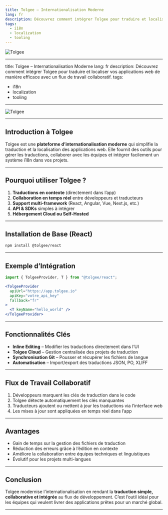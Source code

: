 ```yaml
---
title: Tolgee – Internationalisation Moderne
lang: fr
description: Découvrez comment intégrer Tolgee pour traduire et localiser vos applications web de manière efficace avec un flux de travail collaboratif.
tags:
  - i18n
  - localization
  - tooling
---
```


![Tolgee](https://docs.tolgee.io/assets/images/extracted_files-7fa2946e0f64400365e816d27d5321a3.png)

---

title: Tolgee – Internationalisation Moderne
lang: fr
description: Découvrez comment intégrer Tolgee pour traduire et localiser vos applications web de manière efficace avec un flux de travail collaboratif.
tags:

* i18n
* localization
* tooling

---

![Tolgee](https://tolgee.io/img/og-image.png)

---

## Introduction à Tolgee

Tolgee est une **plateforme d’internationalisation moderne** qui simplifie la traduction et la localisation des applications web.
Elle fournit des outils pour gérer les traductions, collaborer avec les équipes et intégrer facilement un système i18n dans vos projets.

---

## Pourquoi utiliser Tolgee ?

1. **Traductions en contexte** (directement dans l’app)
2. **Collaboration en temps réel** entre développeurs et traducteurs
3. **Support multi-framework** (React, Angular, Vue, Next.js, etc.)
4. **API & SDKs** simples à intégrer
5. **Hébergement Cloud ou Self-Hosted**

---

## Installation de Base (React)

```bash
npm install @tolgee/react
```

---

## Exemple d’Intégration

```jsx
import { TolgeeProvider, T } from "@tolgee/react";

<TolgeeProvider
  apiUrl="https://app.tolgee.io"
  apiKey="votre_api_key"
  fallback="fr"
>
  <T keyName="hello_world" />
</TolgeeProvider>
```

---

## Fonctionnalités Clés

* **Inline Editing** – Modifier les traductions directement dans l’UI
* **Tolgee Cloud** – Gestion centralisée des projets de traduction
* **Synchronisation Git** – Pousser et récupérer les fichiers de langue
* **Automatisation** – Import/export des traductions JSON, PO, XLIFF

---

## Flux de Travail Collaboratif

1. Développeurs marquent les clés de traduction dans le code
2. Tolgee détecte automatiquement les clés manquantes
3. Traducteurs ajoutent ou mettent à jour les traductions via l’interface web
4. Les mises à jour sont appliquées en temps réel dans l’app

---

## Avantages

* Gain de temps sur la gestion des fichiers de traduction
* Réduction des erreurs grâce à l’édition en contexte
* Améliore la collaboration entre équipes techniques et linguistiques
* Évolutif pour les projets multi-langues

---

## Conclusion

Tolgee modernise l’internationalisation en rendant la **traduction simple, collaborative et intégrée** au flux de développement.
C’est l’outil idéal pour les équipes qui veulent livrer des applications prêtes pour un marché global.

---
